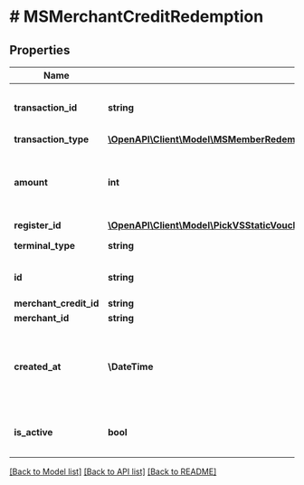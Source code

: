 # # MSMerchantCreditRedemption

## Properties

Name | Type | Description | Notes
------------ | ------------- | ------------- | -------------
**transaction_id** | **string** | The transaction ID at the POS |
**transaction_type** | [**\OpenAPI\Client\Model\MSMemberRedemptionTransactionType**](MSMemberRedemptionTransactionType.md) |  |
**amount** | **int** | The number of amount involved in this transaction |
**register_id** | [**\OpenAPI\Client\Model\PickVSStaticVoucherExcludeKeyofVSStaticVoucherRedeemedAtOrRefundedAtOrLastViewedAtRegisterID**](PickVSStaticVoucherExcludeKeyofVSStaticVoucherRedeemedAtOrRefundedAtOrLastViewedAtRegisterID.md) |  | [optional]
**terminal_type** | **string** | The type of the terminal |
**id** | **string** | The UUID of this record |
**merchant_credit_id** | **string** |  |
**merchant_id** | **string** |  |
**created_at** | **\DateTime** | The timestamp of when this resource was created |
**is_active** | **bool** | Denotes if this resource is active |

[[Back to Model list]](../../README.md#models) [[Back to API list]](../../README.md#endpoints) [[Back to README]](../../README.md)
